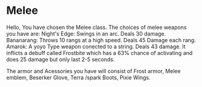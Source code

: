 # Melee

Hello, You have chosen the Melee class. The choices of melee weapons you have are: Night's Edge: Swings in an arc. Deals 30 damage. Bananarang: Throws 10 rangs at a high speed. Deals 45 Damage each rang. Amarok: A yoyo Type weapon conected to a string. Deals 43 damage. It inflicts a debuff called Frostbite which has a 63% chance of activating and does 25 damage but only last 2-5 seconds.

The armor and Acessories you have will consist of Frost armor, Melee emblem, Beserker Glove, Terra /spark Boots, Pixie Wings.



